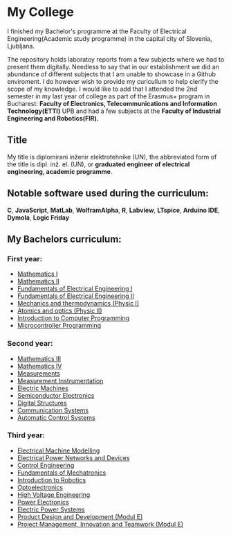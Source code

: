 # My College
I finished my Bachelor's programme at the Faculty of Electrical Engineering(Academic study programme) in the capital city of Slovenia, Ljubljana. 

The repository holds laboratoy reports from a few subjects where we had to present them digitally. Needless to say that in our establishment we did an abundance of different subjects that I am unable to showcase in a Github enviroment. I do however wish to provide my curicullum to help clerify the scope of my knowledge. I would like to add that I attended the 2nd semester in my last year of college as part of the Erasmus+ program in Bucharest: **Faculty of Electronics, Telecommunications and Information Technology(ETTI)** UPB and had a few subjects at the **Faculty of Industrial Engineering and Robotics(FIR).**

## Title

My title is diplomirani inženir elektrotehnike (UN), the abbreviated form of the title is dipl. inž. el. (UN),
or **graduated engineer of electrical engineering, academic programme**.

## Notable software used during the curriculum:
**C**,  **JavaScript**,  **MatLab**, **WolframAlpha**, **R**,  **Labview**,  **LTspice**,  **Arduino IDE**,  **Dymola**,  **Logic Friday**

## My Bachelors curriculum:
### First year:

+ [Mathematics I](https://www.old.fe.uni-lj.si/en/education/1st_cycle_academic_study_programme/electrical_engineering/subjects/2009010509580906/)
+ [Mathematics II](https://www.fe.uni-lj.si/en/education/1st_cycle_academic_study_programme/electrical_engineering/subjects/2009010511073086/)
+ [Fundamentals of Electrical Engineering I](https://www.fe.uni-lj.si/en/education/1st_cycle_academic_study_programme/electrical_engineering/subjects/2009010510022034/)
+ [Fundamentals of Electrical Engineering II](https://www.fe.uni-lj.si/en/education/1st_cycle_academic_study_programme/electrical_engineering/subjects/2009010511121295/)
+ [Mechanics and thermodynamics (Physic I)](https://www.fe.uni-lj.si/en/education/1st_cycle_academic_study_programme/electrical_engineering/subjects/2009010510002647/)
+ [Atomics and optics (Physic II)](https://www.fe.uni-lj.si/en/education/1st_cycle_academic_study_programme/electrical_engineering/subjects/2009010511084393/)
+ [Introduction to Computer Programming](https://www.fe.uni-lj.si/en/education/1st_cycle_academic_study_programme/electrical_engineering/subjects/2009010510221170/)
+ [Microcontroller Programming](https://www.fe.uni-lj.si/en/education/1st_cycle_academic_study_programme/electrical_engineering/subjects/2009010511133202/)

### Second year:
- [Mathematics III](https://www.fe.uni-lj.si/en/education/1st_cycle_academic_study_programme/electrical_engineering/subjects/2009010511342071/)
- [Mathematics IV](https://www.fe.uni-lj.si/en/education/1st_cycle_academic_study_programme/electrical_engineering/subjects/2009010511532294/)
- [Measurements](https://www.fe.uni-lj.si/en/education/1st_cycle_academic_study_programme/electrical_engineering/subjects/2009010511352124/)
- [Measurement Instrumentation](https://www.fe.uni-lj.si/en/education/1st_cycle_academic_study_programme/electrical_engineering/subjects/2009010511562525/)
- [Electric Machines](https://www.fe.uni-lj.si/en/education/1st_cycle_academic_study_programme/electrical_engineering/subjects/2009010511591494/)
- [Semiconductor Electronics](https://www.fe.uni-lj.si/en/education/1st_cycle_academic_study_programme/electrical_engineering/subjects/2009010512014592/)
- [Digital Structures](https://www.fe.uni-lj.si/en/education/1st_cycle_academic_study_programme/electrical_engineering/subjects/2009010511372338/)
- [Communication Systems](https://www.fe.uni-lj.si/en/education/1st_cycle_academic_study_programme/electrical_engineering/subjects/2009010511384231/)
- [Automatic Control Systems](https://old.fe.uni-lj.si/en/education/1st_cycle_academic_study_programme/electrical_engineering/subjects/2009011208573472/)

### Third year:
- [Electrical Machine Modelling](https://www.fe.uni-lj.si/en/education/1st_cycle_academic_study_programme/electrical_engineering/subjects/2009011210310097/)
- [Electrical Power Networks and Devices](https://www.fe.uni-lj.si/en/education/1st_cycle_academic_study_programme/electrical_engineering/subjects/2009011210255615/)
- [Control Engineering](https://www.fe.uni-lj.si/en/education/1st_cycle_academic_study_programme/electrical_engineering/subjects/2009011210280879/)
- [Fundamentals of Mechatronics](https://www.fe.uni-lj.si/en/education/1st_cycle_academic_study_programme/electrical_engineering/subjects/2009011210074477/)
- [Introduction to Robotics](https://www.fe.uni-lj.si/en/education/1st_cycle_academic_study_programme/electrical_engineering/subjects/2009011209473556/)
- [Optoelectronics](https://www.fe.uni-lj.si/en/education/1st_cycle_academic_study_programme/electrical_engineering/subjects/2009011210064165/)
- [High Voltage Engineering](https://www.fe.uni-lj.si/en/education/1st_cycle_academic_study_programme/electrical_engineering/subjects/2009011211544730/)
- [Power Electronics](https://www.fe.uni-lj.si/en/education/1st_cycle_academic_study_programme/electrical_engineering/subjects/2009011211524199/)
- [Electric Power Systems](https://www.fe.uni-lj.si/en/education/1st_cycle_academic_study_programme/electrical_engineering/subjects/2009011211503361/)
- [Product Design and Development (Modul E)](https://www.fe.uni-lj.si/en/education/1st_cycle_academic_study_programme/electrical_engineering/subjects/2009011211341812/)
- [Project Management, Innovation and Teamwork (Modul E)](https://www.fe.uni-lj.si/en/education/1st_cycle_academic_study_programme/electrical_engineering/subjects/2009011211161223/)



